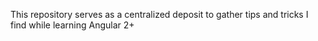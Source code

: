 This repository serves as a centralized deposit to gather tips and tricks I find while learning Angular 2+
